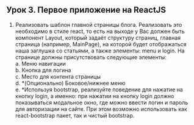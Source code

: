 ## Урок 3. Первое приложение на ReactJS

1. Реализовать шаблон главной страницы блога. Реализовать это необходимо в стиле react, то есть на выходе у Вас должен быть компонент Layout, который задаёт структуру страниц, главная страница (например, MainPage), на которой будет отображаться наша заглушка со статьями, а также элементы: menu и login.
На странице должны присутствовать следующие элементы:  
a. Меню навигации  
b. Кнопка для логина  
c. Место для контента страницы  
d. *(Опционально) Боковое/нижнее меню  
e. *Используя bootstrap, реализуйте поведение для нажатие на кнопку login, а именно: при нажатии на кнопку login должно показываться модальное окно, где можно ввести логин и пароль для авторизации на сайте. При этом возможно использовать как react-bootstrap пакет, так и чистый bootstrap.
